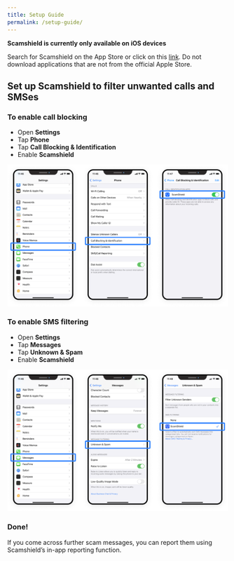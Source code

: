 ```yaml
---
title: Setup Guide
permalink: /setup-guide/
---
```

**Scamshield is currently only available on iOS devices**

Search for Scamshield on the App Store or click on this [link](https://apps.apple.com/sg/app/scamshield/id1497144087). Do not download applications that are not from the official Apple Store.

## Set up Scamshield to filter unwanted calls and SMSes

### To enable call blocking
*  Open **Settings**
*  Tap **Phone**
*  Tap **Call Blocking & Identification**
*  Enable **Scamshield**

![](/images/setup-guide1.png)


### To enable SMS filtering
* Open **Settings**
* Tap **Messages**
* Tap **Unknown & Spam**
* Enable **Scamshield**

![](/images/setup-guide2.png)

### Done!
If you come across further scam messages, you can report them using Scamshield’s in-app reporting function.
